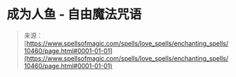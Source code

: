<!--yml

category: 未分类

date: 2024-06-12 18:47:07

-->

# 成为人鱼 - 自由魔法咒语

> 来源：[https://www.spellsofmagic.com/spells/love_spells/enchanting_spells/10460/page.html#0001-01-01](https://www.spellsofmagic.com/spells/love_spells/enchanting_spells/10460/page.html#0001-01-01)
